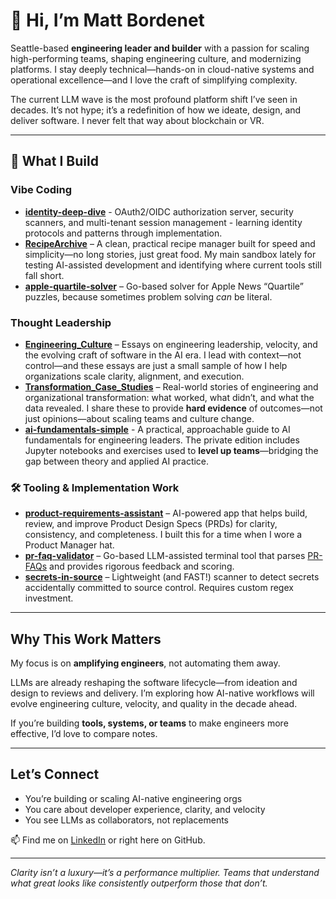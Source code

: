 # 👋 Hi, I’m Matt Bordenet

Seattle-based **engineering leader and builder** with a passion for scaling high-performing teams, shaping engineering culture, and modernizing platforms. I stay deeply technical—hands-on in cloud-native systems and operational excellence—and I love the craft of simplifying complexity.

The current LLM wave is the most profound platform shift I’ve seen in decades. It’s not hype; it’s a redefinition of how we ideate, design, and deliver software. I never felt that way about blockchain or VR.

---

## 🧭 What I Build

### Vibe Coding
- **[identity-deep-dive](https://github.com/bordenet/identity-deep-dive)** - OAuth2/OIDC authorization server, security scanners, and multi-tenant session management - learning identity protocols and patterns through implementation.
- **[RecipeArchive](https://github.com/bordenet/RecipeArchive/blob/main/README.md)** – A clean, practical recipe manager built for speed and simplicity—no long stories, just great food. My main sandbox lately for testing AI-assisted development and identifying where current tools still fall short.
- **[apple-quartile-solver](https://github.com/bordenet/apple-quartile-solver)** – Go-based solver for Apple News “Quartile” puzzles, because sometimes problem solving _can_ be literal.

### Thought Leadership
- **[Engineering_Culture](https://github.com/bordenet/Engineering_Culture/blob/main/README.md)** – Essays on engineering leadership, velocity, and the evolving craft of software in the AI era. I lead with context—not control—and these essays are just a small sample of how I help organizations scale clarity, alignment, and execution.
- **[Transformation_Case_Studies](https://github.com/bordenet/Transformation_Case_Studies)** – Real-world stories of engineering and organizational transformation: what worked, what didn’t, and what the data revealed. I share these to provide **hard evidence** of outcomes—not just opinions—about scaling teams and culture change.
- **[ai-fundamentals-simple](https://github.com/bordenet/ai-fundamentals-simple)** - A practical, approachable guide to AI fundamentals for engineering leaders. The private edition includes Jupyter notebooks and exercises used to **level up teams**—bridging the gap between theory and applied AI practice.

### 🛠 Tooling & Implementation Work
- **[product-requirements-assistant](https://github.com/bordenet/product-requirements-assistant)** – AI-powered app that helps build, review, and improve Product Design Specs (PRDs) for clarity, consistency, and completeness. I built this for a time when I wore a Product Manager hat.
- **[pr-faq-validator](https://github.com/bordenet/pr-faq-validator)** – Go-based LLM-assisted terminal tool that parses [PR-FAQs](https://github.com/bordenet/Engineering_Culture/blob/main/SDLC/The_PR-FAQ.md) and provides rigorous feedback and scoring.
- **[secrets-in-source](https://github.com/bordenet/secrets-in-source)** – Lightweight (and FAST!) scanner to detect secrets accidentally committed to source control. Requires custom regex investment.

---

## Why This Work Matters

My focus is on **amplifying engineers**, not automating them away.

LLMs are already reshaping the software lifecycle—from ideation and design to reviews and delivery. I’m exploring how AI-native workflows will evolve engineering culture, velocity, and quality in the decade ahead.

If you’re building **tools, systems, or teams** to make engineers more effective, I’d love to compare notes.

---

## Let’s Connect

- You’re building or scaling AI-native engineering orgs
- You care about developer experience, clarity, and velocity
- You see LLMs as collaborators, not replacements

📫 Find me on [LinkedIn](https://www.linkedin.com/in/mattbordenet/) or right here on GitHub.

---

_Clarity isn’t a luxury—it’s a performance multiplier. Teams that understand what great looks like consistently outperform those that don’t._
